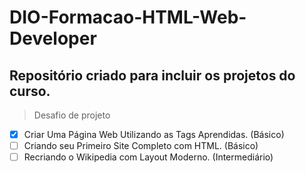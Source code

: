 # DIO-Formacao-HTML-Web-Developer

## Repositório criado para incluir os projetos do curso.


> Desafio de projeto

- [X] Criar Uma Página Web Utilizando as Tags Aprendidas. (Básico)
- [ ] Criando seu Primeiro Site Completo com HTML. (Básico)
- [ ] Recriando o Wikipedia com Layout Moderno. (Intermediário)
